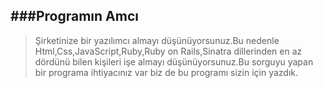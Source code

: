###Programın Amcı
-------------------

> Şirketinize bir yazılımcı almayı düşünüyorsunuz.Bu nedenle Html,Css,JavaScript,Ruby,Ruby on Rails,Sinatra dillerinden en az dördünü bilen kişileri işe almayı düşünüyorsunuz.Bu sorguyu yapan bir programa ihtiyacınız var biz de bu programı sizin için yazdık.
